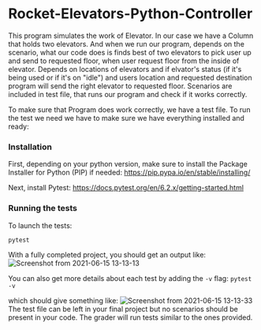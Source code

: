 # Rocket-Elevators-Python-Controller
This program simulates the work of Elevator.  In our case we have a Column that holds two elevators. 
And when we run our program, depends on the scenario, what our code does is finds best of two elevators  to pick user up and send to requested floor, when user request floor from the inside of elevator.
Depends on locations of elevators and if elvator's status (if it's being used or if it's on "idle") and users location and requested destination program will send the right elevator to requested floor. 
Scenarios are included in test file, that runs our program and check if it works correctly. 

To make sure that Program does work correctly, we have a test file. 
To run the test we need we have to make sure we have everything installed and ready:

### Installation

First, depending on your python version, make sure to install the Package Installer for Python (PIP) if needed:
https://pip.pypa.io/en/stable/installing/

Next, install Pytest:
https://docs.pytest.org/en/6.2.x/getting-started.html

### Running the tests

To launch the tests:

`pytest`

With a fully completed project, you should get an output like:
![Screenshot from 2021-06-15 13-13-13](https://user-images.githubusercontent.com/28630658/122095645-a41fa000-cddb-11eb-9322-81a766cce4bb.png)

You can also get more details about each test by adding the `-v` flag: 
`pytest -v` 

which should give something like: 
![Screenshot from 2021-06-15 13-13-33](https://user-images.githubusercontent.com/28630658/122095759-c74a4f80-cddb-11eb-999d-dfe35dbe7d18.png)
The test file can be left in your final project but no scenarios should be present in your code. The grader will run tests similar to the ones provided.

